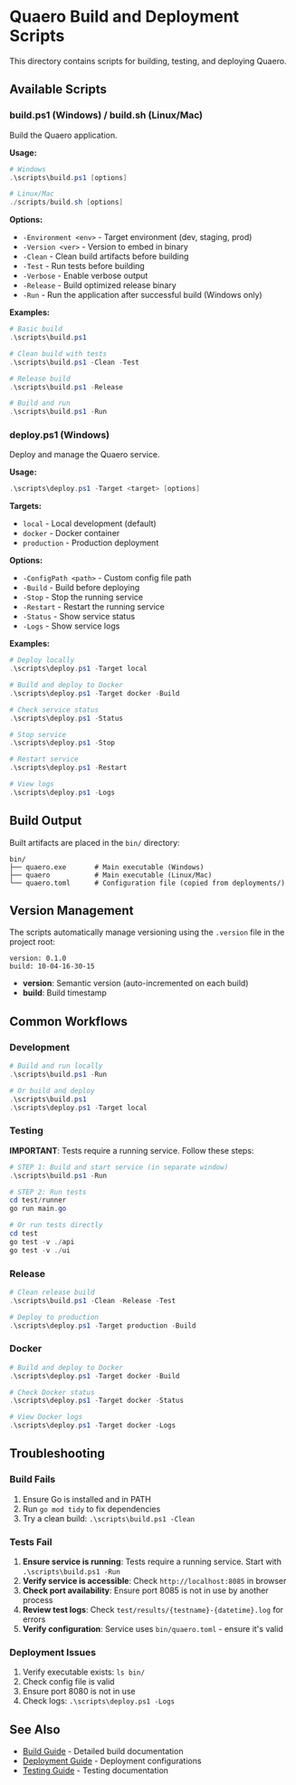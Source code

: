 # Quaero Build and Deployment Scripts

This directory contains scripts for building, testing, and deploying Quaero.

## Available Scripts

### build.ps1 (Windows) / build.sh (Linux/Mac)

Build the Quaero application.

**Usage:**
```powershell
# Windows
.\scripts\build.ps1 [options]

# Linux/Mac
./scripts/build.sh [options]
```

**Options:**
- `-Environment <env>` - Target environment (dev, staging, prod)
- `-Version <ver>` - Version to embed in binary
- `-Clean` - Clean build artifacts before building
- `-Test` - Run tests before building
- `-Verbose` - Enable verbose output
- `-Release` - Build optimized release binary
- `-Run` - Run the application after successful build (Windows only)

**Examples:**
```powershell
# Basic build
.\scripts\build.ps1

# Clean build with tests
.\scripts\build.ps1 -Clean -Test

# Release build
.\scripts\build.ps1 -Release

# Build and run
.\scripts\build.ps1 -Run
```

### deploy.ps1 (Windows)

Deploy and manage the Quaero service.

**Usage:**
```powershell
.\scripts\deploy.ps1 -Target <target> [options]
```

**Targets:**
- `local` - Local development (default)
- `docker` - Docker container
- `production` - Production deployment

**Options:**
- `-ConfigPath <path>` - Custom config file path
- `-Build` - Build before deploying
- `-Stop` - Stop the running service
- `-Restart` - Restart the running service
- `-Status` - Show service status
- `-Logs` - Show service logs

**Examples:**
```powershell
# Deploy locally
.\scripts\deploy.ps1 -Target local

# Build and deploy to Docker
.\scripts\deploy.ps1 -Target docker -Build

# Check service status
.\scripts\deploy.ps1 -Status

# Stop service
.\scripts\deploy.ps1 -Stop

# Restart service
.\scripts\deploy.ps1 -Restart

# View logs
.\scripts\deploy.ps1 -Logs
```

## Build Output

Built artifacts are placed in the `bin/` directory:

```
bin/
├── quaero.exe       # Main executable (Windows)
├── quaero           # Main executable (Linux/Mac)
└── quaero.toml      # Configuration file (copied from deployments/)
```

## Version Management

The scripts automatically manage versioning using the `.version` file in the project root:

```
version: 0.1.0
build: 10-04-16-30-15
```

- **version**: Semantic version (auto-incremented on each build)
- **build**: Build timestamp

## Common Workflows

### Development

```powershell
# Build and run locally
.\scripts\build.ps1 -Run

# Or build and deploy
.\scripts\build.ps1
.\scripts\deploy.ps1 -Target local
```

### Testing

**IMPORTANT**: Tests require a running service. Follow these steps:

```powershell
# STEP 1: Build and start service (in separate window)
.\scripts\build.ps1 -Run

# STEP 2: Run tests
cd test/runner
go run main.go

# Or run tests directly
cd test
go test -v ./api
go test -v ./ui
```

### Release

```powershell
# Clean release build
.\scripts\build.ps1 -Clean -Release -Test

# Deploy to production
.\scripts\deploy.ps1 -Target production -Build
```

### Docker

```powershell
# Build and deploy to Docker
.\scripts\deploy.ps1 -Target docker -Build

# Check Docker status
.\scripts\deploy.ps1 -Target docker -Status

# View Docker logs
.\scripts\deploy.ps1 -Target docker -Logs
```

## Troubleshooting

### Build Fails

1. Ensure Go is installed and in PATH
2. Run `go mod tidy` to fix dependencies
3. Try a clean build: `.\scripts\build.ps1 -Clean`

### Tests Fail

1. **Ensure service is running**: Tests require a running service. Start with `.\scripts\build.ps1 -Run`
2. **Verify service is accessible**: Check `http://localhost:8085` in browser
3. **Check port availability**: Ensure port 8085 is not in use by another process
4. **Review test logs**: Check `test/results/{testname}-{datetime}.log` for errors
5. **Verify configuration**: Service uses `bin/quaero.toml` - ensure it's valid

### Deployment Issues

1. Verify executable exists: `ls bin/`
2. Check config file is valid
3. Ensure port 8080 is not in use
4. Check logs: `.\scripts\deploy.ps1 -Logs`

## See Also

- [Build Guide](../docs/BUILD.md) - Detailed build documentation
- [Deployment Guide](../deployments/README.md) - Deployment configurations
- [Testing Guide](../test/README.md) - Testing documentation
